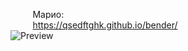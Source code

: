 &nbsp;&nbsp;&nbsp;&nbsp;&nbsp;&nbsp;&nbsp;&nbsp;&nbsp;Марио: 
<br>
&nbsp;&nbsp;&nbsp;&nbsp;&nbsp;&nbsp;&nbsp;&nbsp;&nbsp;https://qsedftghk.github.io/bender/
<br>
![Preview](https://github.com/qsedftghk/bender/blob/master/bender.gif)
